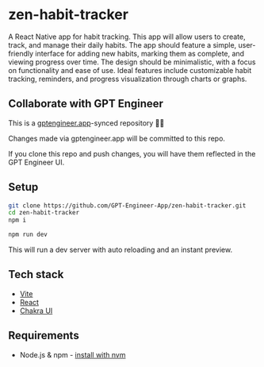 # zen-habit-tracker

A React Native app for habit tracking. This app will allow users to create, track, and manage their daily habits. The app should feature a simple, user-friendly interface for adding new habits, marking them as complete, and viewing progress over time. The design should be minimalistic, with a focus on functionality and ease of use. Ideal features include customizable habit tracking, reminders, and progress visualization through charts or graphs.

## Collaborate with GPT Engineer

This is a [gptengineer.app](https://gptengineer.app)-synced repository 🌟🤖

Changes made via gptengineer.app will be committed to this repo.

If you clone this repo and push changes, you will have them reflected in the GPT Engineer UI.

## Setup

```sh
git clone https://github.com/GPT-Engineer-App/zen-habit-tracker.git
cd zen-habit-tracker
npm i
```

```sh
npm run dev
```

This will run a dev server with auto reloading and an instant preview.

## Tech stack

- [Vite](https://vitejs.dev/)
- [React](https://react.dev/)
- [Chakra UI](https://chakra-ui.com/)

## Requirements

- Node.js & npm - [install with nvm](https://github.com/nvm-sh/nvm#installing-and-updating)
